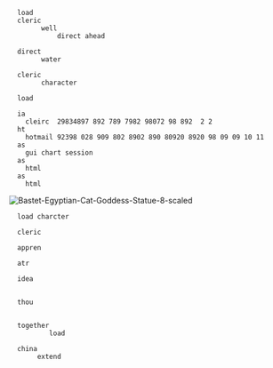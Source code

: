       load
      cleric
            well 
                direct ahead

      direct
            water
      
      cleric
            character 
      
      load
      
      ia
        cleirc  29834897 892 789 7982 98072 98 892  2 2 
      ht 
        hotmail 92398 028 909 802 8902 890 80920 8920 98 09 09 10 11
      as
        gui chart session
      as
        html
      as
        html
![Bastet-Egyptian-Cat-Goddess-Statue-8-scaled](https://github.com/user-attachments/assets/ba431b6d-6380-4e01-b666-1205a45c9e25)
      
      load charcter
      
      cleric 
      
      appren
      
      atr
      
      idea 
      
      
      thou
      
      
      together
              load 
      
      china 
           extend
